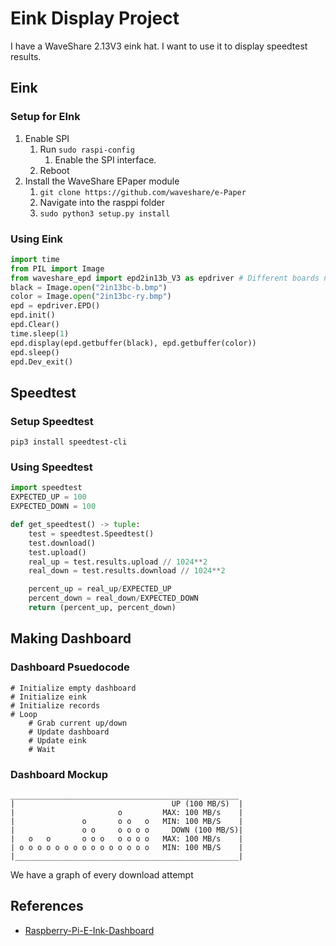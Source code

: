 # Eink Display Project

I have a WaveShare 2.13V3 eink hat. I want to use it to display speedtest results.

## Eink

### Setup for EInk

1. Enable SPI
   1. Run `sudo raspi-config`
      1. Enable the SPI interface.
   2. Reboot
2. Install the WaveShare EPaper module
   1. `git clone https://github.com/waveshare/e-Paper`
   2. Navigate into the rasppi folder
   3. `sudo python3 setup.py install`

### Using Eink

```python
import time
from PIL import Image
from waveshare_epd import epd2in13b_V3 as epdriver # Different boards need different imports
black = Image.open("2in13bc-b.bmp")
color = Image.open("2in13bc-ry.bmp")
epd = epdriver.EPD()
epd.init()
epd.Clear()
time.sleep(1)
epd.display(epd.getbuffer(black), epd.getbuffer(color))
epd.sleep()
epd.Dev_exit()
```

## Speedtest

### Setup Speedtest

`pip3 install speedtest-cli`

### Using Speedtest

```python
import speedtest
EXPECTED_UP = 100
EXPECTED_DOWN = 100

def get_speedtest() -> tuple:
    test = speedtest.Speedtest()
    test.download()
    test.upload()
    real_up = test.results.upload // 1024**2
    real_down = test.results.download // 1024**2

    percent_up = real_up/EXPECTED_UP
    percent_down = real_down/EXPECTED_DOWN
    return (percent_up, percent_down)
```

## Making Dashboard

### Dashboard Psuedocode

```plain
# Initialize empty dashboard
# Initialize eink
# Initialize records
# Loop
    # Grab current up/down
    # Update dashboard
    # Update eink
    # Wait
```

### Dashboard Mockup

```plain
___________________________________________________
|                                   UP (100 MB/S)  |
|                       o         MAX: 100 MB/s    |
|               o       o o   o   MIN: 100 MB/S    |
|               o o     o o o o     DOWN (100 MB/S)|
|   o   o       o o o   o o o o   MAX: 100 MB/s    |
| o o o o o o o o o o o o o o o   MIN: 100 MB/S    |
|__________________________________________________|
```

We have a graph of every download attempt

## References

- [Raspberry-Pi-E-Ink-Dashboard](https://github.com/zoharsf/Raspberry-Pi-E-Ink-Dashboard)
